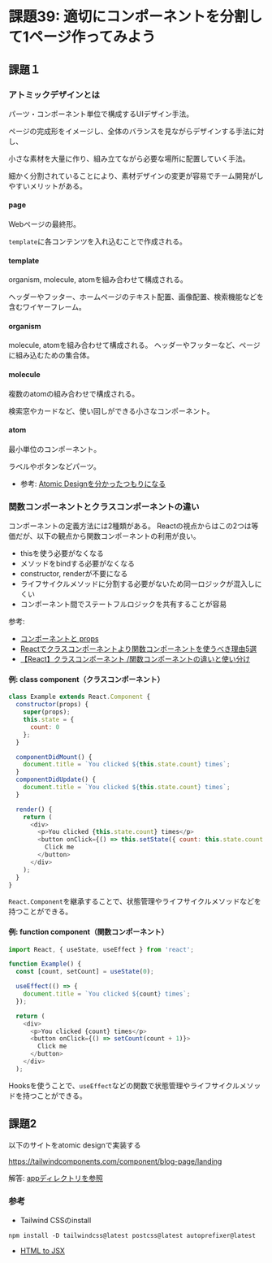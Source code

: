 # 課題39: 適切にコンポーネントを分割して1ページ作ってみよう

## 課題１

### アトミックデザインとは

パーツ・コンポーネント単位で構成するUIデザイン手法。

ページの完成形をイメージし、全体のバランスを見ながらデザインする手法に対し、

小さな素材を大量に作り、組み立てながら必要な場所に配置していく手法。

細かく分割されていることにより、素材デザインの変更が容易でチーム開発がしやすいメリットがある。

#### page

Webページの最終形。

`template`に各コンテンツを入れ込むことで作成される。

#### template

organism, molecule, atomを組み合わせて構成される。

ヘッダーやフッター、ホームページのテキスト配置、画像配置、検索機能などを含むワイヤーフレーム。

#### organism

molecule, atomを組み合わせて構成される。
ヘッダーやフッターなど、ページに組み込むための集合体。

#### molecule

複数のatomの組み合わせで構成される。

検索窓やカードなど、使い回しができる小さなコンポーネント。

#### atom

最小単位のコンポーネント。

ラベルやボタンなどパーツ。

- 参考: [Atomic Designを分かったつもりになる](https://design.dena.com/design/atomic-design-%E3%82%92%E5%88%86%E3%81%8B%E3%81%A3%E3%81%9F%E3%81%A4%E3%82%82%E3%82%8A%E3%81%AB%E3%81%AA%E3%82%8B)


### 関数コンポーネントとクラスコンポーネントの違い

コンポーネントの定義方法には2種類がある。
Reactの視点からはこの2つは等価だが、以下の観点から関数コンポーネントの利用が良い。

- thisを使う必要がなくなる
- メソッドをbindする必要がなくなる
- constructor, renderが不要になる
- ライフサイクルメソッドに分割する必要がないため同一ロジックが混入しにくい
- コンポーネント間でステートフルロジックを共有することが容易

参考:
- [コンポーネントと props](https://ja.reactjs.org/docs/components-and-props.html)
- [Reactでクラスコンポーネントより関数コンポーネントを使うべき理由5選](https://tyotto-good.com/blog/reaseons-to-use-function-component)
- [【React】クラスコンポーネント /関数コンポーネントの違いと使い分け](https://qiita.com/shane/items/b936550820de9a88ad60)


#### 例: class component（クラスコンポーネント）

```javascript
class Example extends React.Component {
  constructor(props) {
    super(props);
    this.state = {
      count: 0
    };
  }

  componentDidMount() {
    document.title = `You clicked ${this.state.count} times`;
  }
  componentDidUpdate() {
    document.title = `You clicked ${this.state.count} times`;
  }

  render() {
    return (
      <div>
        <p>You clicked {this.state.count} times</p>
        <button onClick={() => this.setState({ count: this.state.count + 1 })}>
          Click me
        </button>
      </div>
    );
  }
}
```

`React.Component`を継承することで、状態管理やライフサイクルメソッドなどを持つことができる。
#### 例: function component（関数コンポーネント）

```javascript
import React, { useState, useEffect } from 'react';

function Example() {
  const [count, setCount] = useState(0);

  useEffect(() => {
    document.title = `You clicked ${count} times`;
  });

  return (
    <div>
      <p>You clicked {count} times</p>
      <button onClick={() => setCount(count + 1)}>
        Click me
      </button>
    </div>
  );
```

Hooksを使うことで、`useEffect`などの関数で状態管理やライフサイクルメソッドを持つことができる。


## 課題2

以下のサイトをatomic designで実装する

https://tailwindcomponents.com/component/blog-page/landing

解答: [appディレクトリを参照](frontend/app/nextjs-blog)


### 参考

- Tailwind CSSのinstall
```
npm install -D tailwindcss@latest postcss@latest autoprefixer@latest
```

- [HTML to JSX](https://magic.reactjs.net/htmltojsx.htm)

